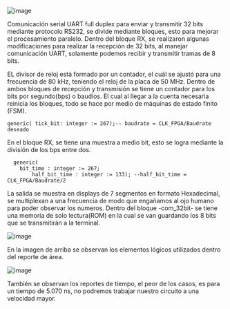 ![image](https://github.com/M19120/32-bits-full-duplex-UART/assets/77844733/7c17adf3-e495-4205-931c-944b1c5c64b4)

Comunicación serial UART full duplex para enviar y transmitir 32 bits mediante protocolo RS232, se divide mediante bloques, esto para mejorar el procesamiento paralelo.
Dentro del bloque RX, se realizaron algunas modificaciones para realizar la recepción de 32 bits, al manejar comunicación UART, solamente podemos recibir y transmitir tramas de 8 bits. 

EL divisor de reloj está formado por un contador, el cuál se ajustó para una frecuencia de 80 kHz, teniendo el reloj de la placa de 50 MHz. Dentro de ambos bloques de recepción y transmisión
se tiene un contador para los bits por segundo(bps) o baudios. El cual al llegar a la cuenta necesaria reinicia los bloques, todo se hace por medio de máquinas de estado finito (FSM).

    generic( tick_bit: integer := 267);-- baudrate = CLK_FPGA/Baudrate deseado
En el bloque RX, se tiene una muestra a medio bit, esto se logra mediante la división de los bps entre dos. 

      generic(
  		bit_time : integer := 267;
  			half_bit_time : integer := 133); --half_bit_time = CLK_FPGA/Baudrate/2
La salida se muestra en displays de 7 segmentos en formato Hexadecimal, se multiplexan a una frecuencia de modo que engañamos al ojo humano para poder observar los numeros. 
Dentro del bloque -com_32bit- se tiene una memoria de solo lectura(ROM) en la cual se van guardando los 8 bits que se transmitirán a la terminal. 

![image](https://github.com/M19120/32-bits-full-duplex-UART/assets/77844733/10f96647-3bda-420b-8df0-90d041844ace)

En la imagen de arriba se observan los elementos lógicos utilizados dentro del reporte de área. 

![image](https://github.com/M19120/32-bits-full-duplex-UART/assets/77844733/d6b74d90-8383-4d9e-91f5-a4b9bfc4cb86)

También se observan los reportes de tiempo, el peor de los casos, es para un tiempo de 5.070 ns, no podremos trabajar nuestro circuito a una velocidad mayor. 
 
